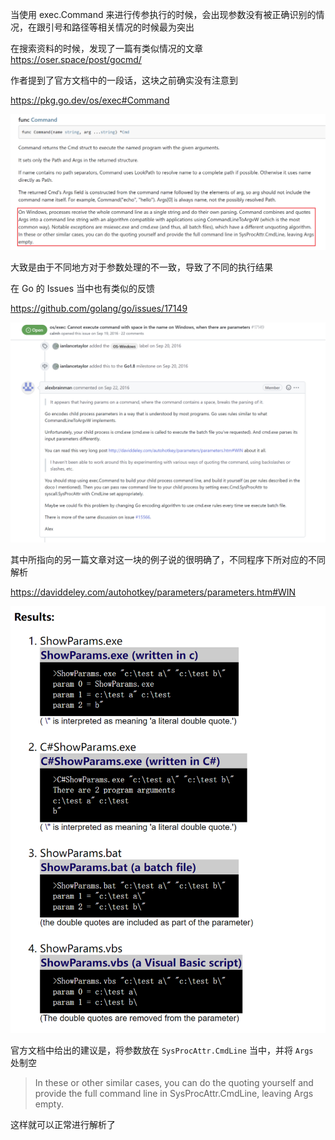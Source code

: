 当使用 exec.Command 来进行传参执行的时候，会出现参数没有被正确识别的情况，在跟引号和路径等相关情况的时候最为突出

在搜索资料的时候，发现了一篇有类似情况的文章 https://oser.space/post/gocmd/

作者提到了官方文档中的一段话，这块之前确实没有注意到

https://pkg.go.dev/os/exec#Command

![image-20221220151150007](./exec.Command传参问题-空格和引号.assets/image-20221220151150007.png)

大致是由于不同地方对于参数处理的不一致，导致了不同的执行结果

在 Go 的 Issues 当中也有类似的反馈

https://github.com/golang/go/issues/17149

![image-20221220151437516](./exec.Command传参问题-空格和引号.assets/image-20221220151437516.png)

其中所指向的另一篇文章对这一块的例子说的很明确了，不同程序下所对应的不同解析

https://daviddeley.com/autohotkey/parameters/parameters.htm#WIN

![image-20221220151602936](./exec.Command传参问题-空格和引号.assets/image-20221220151602936.png)

官方文档中给出的建议是，将参数放在 `SysProcAttr.CmdLine` 当中，并将 `Args ` 处制空

> In these or other similar cases, you can do the quoting yourself and provide the full command line in SysProcAttr.CmdLine, leaving Args empty.

这样就可以正常进行解析了